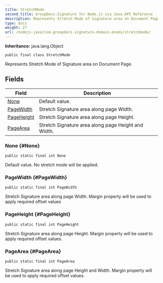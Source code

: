 ```yaml
---
title: StretchMode
second_title: GroupDocs.Signature for Node.js via Java API Reference
description: Represents Stretch Mode of Signature area on Document Page.
type: docs
weight: 27
url: /nodejs-java/com.groupdocs.signature.domain.enums/stretchmode/
---
```

**Inheritance:**
java.lang.Object
```
public final class StretchMode
```

Represents Stretch Mode of Signature area on Document Page.
## Fields

| Field | Description |
| --- | --- |
| [None](#None) | Default value. |
| [PageWidth](#PageWidth) | Stretch Signature area along page Width. |
| [PageHeight](#PageHeight) | Stretch Signature area along page Height. |
| [PageArea](#PageArea) | Stretch Signature area along page Height and Width. |
### None {#None}
```
public static final int None
```


Default value. No stretch mode will be applied.

### PageWidth {#PageWidth}
```
public static final int PageWidth
```


Stretch Signature area along page Width. Margin property will be used to apply required offset values

### PageHeight {#PageHeight}
```
public static final int PageHeight
```


Stretch Signature area along page Height. Margin property will be used to apply required offset values.

### PageArea {#PageArea}
```
public static final int PageArea
```


Stretch Signature area along page Height and Width. Margin property will be used to apply required offset values.

